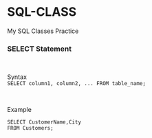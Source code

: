 # SQL-CLASS
My SQL Classes Practice

### SELECT Statement
</br>

Syntax
</br>
``
SELECT column1, column2, ...
FROM table_name;
``

</br>

Example

```
SELECT CustomerName,City 
FROM Customers;
```
